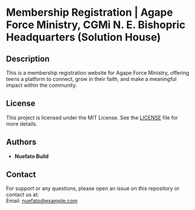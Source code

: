 # Membership Registration | Agape Force Ministry, CGMi N. E. Bishopric Headquarters (Solution House)

## Description
This is a membership registration website for Agape Force Ministry, offering teens a platform to connect, grow in their faith, and make a meaningful impact within the community.

## License
This project is licensed under the MIT License. See the [LICENSE](LICENSE) file for more details.

## Authors
- **Nuefato Build**

## Contact
For support or any questions, please open an issue on this repository or contact us at:  
Email: nuefato@example.com

